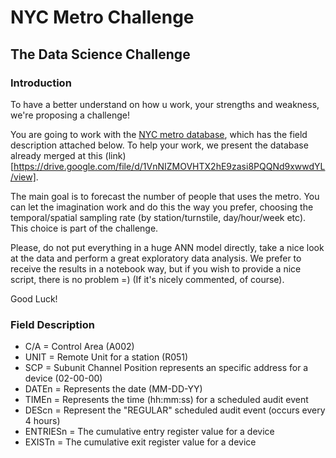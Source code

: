 # NYC Metro Challenge

## The Data Science Challenge

### Introduction

To have a better understand on how u work, your strengths and weakness, we're proposing a challenge!

You are going to work with the [NYC metro database](http://web.mta.info/developers/turnstile.html), which has the field description attached below. To help your work, we present the database already merged at this (link)[https://drive.google.com/file/d/1VnNIZMOVHTX2hE9zasi8PQQNd9xwwdYL/view].

The main goal is to forecast the number of people that uses the metro. You can let the imagination work and do this the way you prefer, choosing the temporal/spatial sampling rate (by station/turnstile, day/hour/week etc). This choice is part of the challenge.

Please, do not put everything in a huge ANN model directly, take a nice look at the data and perform a great exploratory data analysis. We prefer to receive the results in a notebook way, but if you wish to provide a nice script, there is no problem =) (If it's nicely commented, of course).

Good Luck!

### Field Description

- C/A = Control Area (A002)
- UNIT = Remote Unit for a station (R051)
- SCP = Subunit Channel Position represents an specific address for a device (02-00-00)
- DATEn = Represents the date (MM-DD-YY)
- TIMEn = Represents the time (hh:mm:ss) for a scheduled audit event
- DEScn = Represent the "REGULAR" scheduled audit event (occurs every 4 hours)
- ENTRIESn = The cumulative entry register value for a device
- EXISTn = The cumulative exit register value for a device

